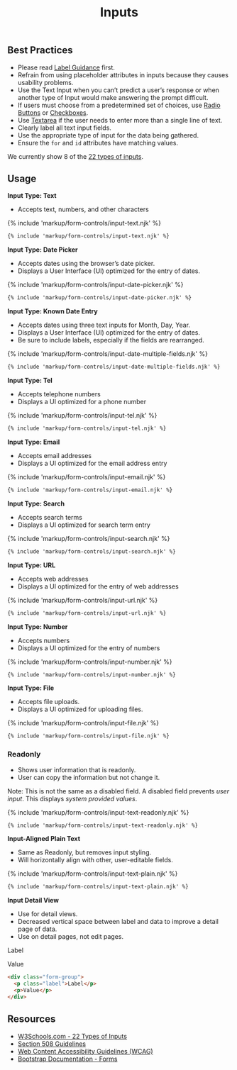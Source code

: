 ﻿---
title: Inputs
summary: The Input element specifies a field for the user to enter information on a page.
tags: forms
layout: page-guide
eleventyNavigation:
  key: Inputs
  parent: Form Controls
  order: 6
  excerpt: The Input element specifies a field for the user to enter information on a page.
  img: /img/illustrations/illus-inputs.svg
---
    
## Best Practices

- Please read [Label Guidance](/form-controls/labels-guidance) first.
- Refrain from using placeholder attributes in inputs because they causes usability problems.
- Use the Text Input when you can’t predict a user’s response or when another type of Input would make answering the prompt difficult.
- If users must choose from a predetermined set of choices, use [Radio Buttons](/form-controls/radios) or [Checkboxes](/form-controls/checkboxes).
- Use [Textarea](/form-controls/textarea) if the user needs to enter more than a single line of text.
- Clearly label all text input fields.
- Use the appropriate type of input for the data being gathered.
- Ensure the `for` and `id` attributes have matching values.

We currently show 8 of the <a href="https://www.w3schools.com/html/html_form_input_types.asp" target="_blank">22 types of inputs</a>.

## Usage
**Input Type: Text**

- Accepts text, numbers, and other characters

{% include 'markup/form-controls/input-text.njk' %}

``` html
{% include 'markup/form-controls/input-text.njk' %}
```

**Input Type: Date Picker**

- Accepts dates using the browser’s date picker. 
- Displays a User Interface (UI) optimized for the entry of dates.

{% include 'markup/form-controls/input-date-picker.njk' %}

``` html
{% include 'markup/form-controls/input-date-picker.njk' %}
```

**Input Type: Known Date Entry**

- Accepts dates using three text inputs for Month, Day, Year. 
- Displays a User Interface (UI) optimized for the entry of dates.
- Be sure to include labels, especially if the fields are rearranged.

{% include 'markup/form-controls/input-date-multiple-fields.njk' %}

``` html
{% include 'markup/form-controls/input-date-multiple-fields.njk' %}
```

**Input Type: Tel**

- Accepts telephone numbers
- Displays a UI optimized for a phone number

{% include 'markup/form-controls/input-tel.njk' %}

``` html
{% include 'markup/form-controls/input-tel.njk' %}
```

**Input Type: Email**

- Accepts email addresses
- Displays a UI optimized for the email address entry

{% include 'markup/form-controls/input-email.njk' %}

``` html
{% include 'markup/form-controls/input-email.njk' %}
```

**Input Type: Search**

- Accepts search terms
- Displays a UI optimized for search term entry

{% include 'markup/form-controls/input-search.njk' %}

``` html
{% include 'markup/form-controls/input-search.njk' %}
```

**Input Type: URL**

- Accepts web addresses
- Displays a UI optimized for the entry of web addresses

{% include 'markup/form-controls/input-url.njk' %}

``` html
{% include 'markup/form-controls/input-url.njk' %}
```

**Input Type: Number**

- Accepts numbers
- Displays a UI optimized for the entry of numbers

{% include 'markup/form-controls/input-number.njk' %}

``` html
{% include 'markup/form-controls/input-number.njk' %}
```

**Input Type: File**

- Accepts file uploads.
- Displays a UI optimized for uploading files.

{% include 'markup/form-controls/input-file.njk' %}

``` html
{% include 'markup/form-controls/input-file.njk' %}
```

### Readonly

- Shows user information that is readonly.
- User can copy the information but not change it.

Note: This is not the same as a disabled field. A disabled field prevents _user input_. This displays _system provided values_.

{% include 'markup/form-controls/input-text-readonly.njk' %}

``` html
{% include 'markup/form-controls/input-text-readonly.njk' %}
```

**Input-Aligned Plain Text**

- Same as Readonly, but removes input styling.
- Will horizontally align with other, user-editable fields.

{% include 'markup/form-controls/input-text-plain.njk' %}

``` html
{% include 'markup/form-controls/input-text-plain.njk' %}
```

**Input Detail View**

- Use for detail views.
- Decreased vertical space between label and data to improve a detail page of data.
- Use on detail pages, not edit pages.

<div class="form-group">
  <p class="label">Label</p>
  <p>Value</p>
</div>

``` html
<div class="form-group">
  <p class="label">Label</p>
  <p>Value</p>
</div>
```

## Resources

* <a href="https://www.w3schools.com/html/html_form_input_types.asp" target="_blank">W3Schools.com - 22 Types of Inputs</a>
* <a href="https://www.section508.gov/" target="_blank">Section 508 Guidelines</a>
* <a href="https://www.w3.org/TR/WCAG21/" target="_blank">Web Content Accessibility Guidelines (WCAG)</a>
* <a href="https://getbootstrap.com/docs/4.5/components/forms/" target="_blank">Bootstrap Documentation - Forms</a>
